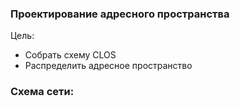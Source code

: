 ### Проектирование адресного пространства

Цель:
- Собрать схему CLOS
- Распределить адресное пространство

### Схема сети: